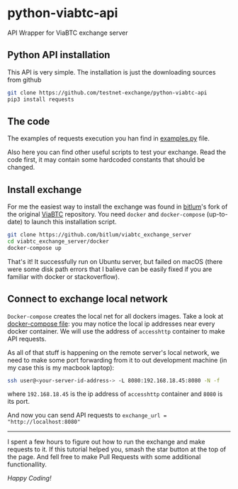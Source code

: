 # python-viabtc-api
API Wrapper for ViaBTC exchange server 

## Python API installation

This API is very simple. The installation is just the downloading sources from github

``` bash
git clone https://github.com/testnet-exchange/python-viabtc-api
pip3 install requests 
```

## The code

The examples of requests execution you han find in [examples.py](https://github.com/testnet-exchange/python-viabtc-api/blob/master/example.py) file.

Also here you can find other useful scripts to test your exchange. Read the code first, it may contain some hardcoded constants that should be changed.

## Install exchange

For me the easiest way to install the exchange was found in [bitlum](https://github.com/bitlum)'s fork of the original [ViaBTC](https://github.com/viabtc/viabtc_exchange_server) repository. You need `docker` and `docker-compose` (up-to-date) to launch this installation script. 

``` bash
git clone https://github.com/bitlum/viabtc_exchange_server
cd viabtc_exchange_server/docker
docker-compose up
```

That's it! It successfully run on Ubuntu server, but failed on macOS (there were some disk path errors that I balieve can be easily fixed if you are familiar with docker or stackoverflow).

## Connect to exchange local network

`Docker-compose` creates the local net for all dockers images. Take a look at [docker-compose file](https://github.com/bitlum/viabtc_exchange_server/blob/master/docker/docker-compose.yml): you may notice the local ip addresses near every docker container. We will use the address of `accesshttp` container to make API requests. 

As all of that stuff is happening on the remote server's local network, we need to make some port forwarding from it to out development machine (in my case this is my macbook laptop):

``` bash
ssh user@<your-server-id-address-> -L 8080:192.168.18.45:8080 -N -f
```

where `192.168.18.45` is the ip address of `accesshttp` container and `8080` is its port. 

And now you can send API requests to `exchange_url = "http://localhost:8080"`

----

I spent a few hours to figure out how to run the exchange and make requests to it. If this tutorial helped you, smash the star button at the top of the page. And fell free to make Pull Requests with some additional functionallity. 

*Happy Coding!*
